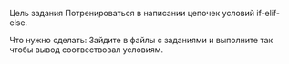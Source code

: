 Цель задания
Потренироваться в написании цепочек условий if-elif-else.

Что нужно сделать:
Зайдите в файлы с заданиями и выполните так чтобы вывод соотвествовал условиям.